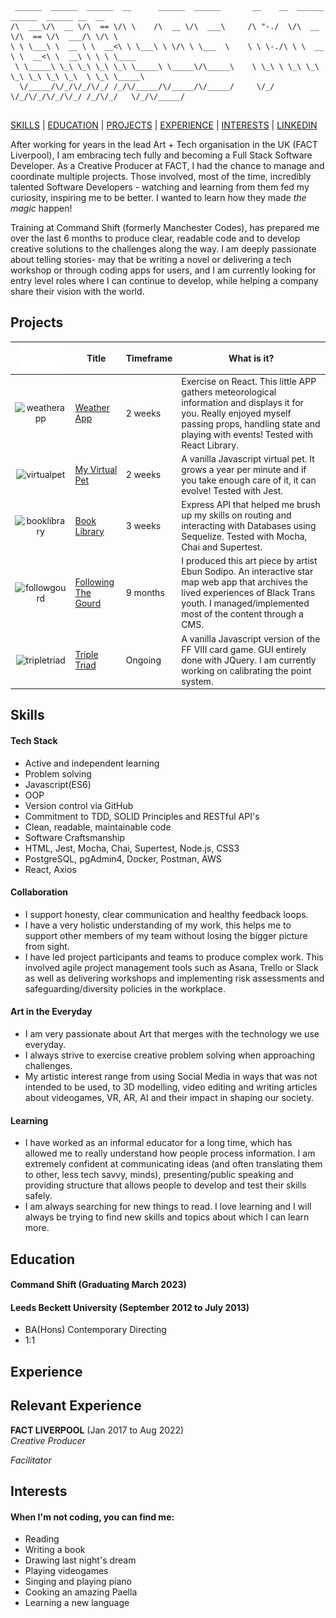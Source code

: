 ```
 ______  ______  ______  __      ______  ______       __    __  ______  ______  ______ __  __        
/\  ___\/\  __ \/\  == \/\ \    /\  __ \/\  ___\     /\ "-./  \/\  __ \/\  == \/\  ___/\ \/\ \       
\ \ \___\ \  __ \ \  __<\ \ \___\ \ \/\ \ \___  \    \ \ \-./\ \ \  __ \ \  __<\ \  __\ \ \ \ \____  
 \ \_____\ \_\ \_\ \_\ \_\ \_____\ \_____\/\_____\    \ \_\ \ \_\ \_\ \_\ \_\ \_\ \_\  \ \_\ \_____\ 
  \/_____/\/_/\/_/\/_/ /_/\/_____/\/_____/\/_____/     \/_/  \/_/\/_/\/_/\/_/ /_/\/_/   \/_/\/_____/ 
                                                                
```

[SKILLS](#skills) | [EDUCATION](#education) | [PROJECTS](#projects) | [EXPERIENCE](#experience) | [INTERESTS](#interests) | [LINKEDIN](https://www.linkedin.com/in/carlos-marfil-55875324a/)

After working for years in the lead Art + Tech organisation in the UK (FACT Liverpool), I am embracing tech fully and becoming a Full Stack Software Developer. As a Creative Producer at FACT, I had the chance to manage and coordinate multiple projects. Those involved, most of the time, incredibly talented Software Developers - watching and learning from them fed my curiosity, inspiring me to be better. I wanted to learn how they made *the magic* happen! 

Training at Command Shift (formerly Manchester Codes), has prepared me over the last 6 months to produce clear, readable code and to develop creative solutions to the challenges along the way. I am deeply passionate about telling stories- may that be writing a novel or delivering a tech workshop or through coding apps for users, and I am currently looking for entry level roles where I can continue to develop, while helping a company share their vision with the world.

## Projects

| ![buffer](https://github.com/C-Marfil/CV/blob/main/images/tablebuffer.png)![buffer](https://github.com/C-Marfil/CV/blob/main/images/tablebuffer.png) | Title        | Timeframe          | What is it? | 
| :---------:  | ------------- |-------------| -------|
| ![weatherapp](https://github.com/C-Marfil/CV/blob/main/images/WEATHER.png) | [Weather App](https://github.com/C-Marfil/weather-app)      | 2 weeks |  Exercise on React. This little APP gathers meteorological information and displays it for you. Really enjoyed myself passing props, handling state and playing with events! Tested with React Library. |
| ![virtualpet](https://github.com/C-Marfil/CV/blob/main/images/virtualpet.png) | [My Virtual Pet](https://github.com/C-Marfil/virtual-pet-GUI)      | 2 weeks |  A vanilla Javascript virtual pet. It grows a year per minute and if you take enough care of it, it can evolve! Tested with Jest.|
| ![booklibrary](https://github.com/C-Marfil/CV/blob/main/images/erd.png) | [Book Library](https://github.com/C-Marfil/book_library.git)      | 3 weeks |  Express API that helped me brush up my skills on routing and interacting with Databases using Sequelize. Tested with Mocha, Chai and Supertest. |
| ![followgourd](https://github.com/C-Marfil/CV/blob/main/images/ftg3.png) | [Following The Gourd](https://followthegourd.vercel.app/)      | 9 months |  I produced this art piece by artist Ebun Sodipo. An interactive star map web app that archives the lived experiences of Black Trans youth. I managed/implemented most of the content through a CMS. |
| ![tripletriad](https://github.com/C-Marfil/CV/blob/main/images/ttcardDiablo.png) | [Triple Triad](https://github.com/C-Marfil/triple_triad)      | Ongoing |  A vanilla Javascript version of the FF VIII card game. GUI entirely done with JQuery. I am currently working on calibrating the point system. |

## Skills

#### Tech Stack 
- Active and independent learning
- Problem solving
- Javascript(ES6)
- OOP
- Version control via GitHub
- Commitment to TDD, SOLID Principles and RESTful API's
- Clean, readable, maintainable code
- Software Craftsmanship
- HTML, Jest, Mocha, Chai, Supertest, Node.js, CSS3
- PostgreSQL, pgAdmin4, Docker, Postman, AWS
- React, Axios 

#### Collaboration

- I support honesty, clear communication and healthy feedback loops.
- I have a very holistic understanding of my work, this helps me to support other members of my team without losing the bigger picture from sight.
- I have led project participants and teams to produce complex work. This involved agile project management tools such as Asana, Trello or Slack as well as delivering workshops and implementing risk assessments and safeguarding/diversity policies in the workplace.

#### Art in the Everyday

- I am very passionate about Art that merges with the technology we use everyday.
- I always strive to exercise creative problem solving when approaching challenges.
- My artistic interest range from using Social Media in ways that was not intended to be used, to 3D modelling, video editing and writing articles about videogames, VR, AR, AI and their impact in shaping our society.

#### Learning

- I have worked as an informal educator for a long time, which has allowed me to really understand how people process information. I am extremely confident at communicating ideas (and often translating them to other, less tech savvy, minds), presenting/public speaking and providing structure that allows people to develop and test their skills safely.
- I am always searching for new things to read. I love learning and I will always be trying to find new skills and topics about which I can learn more.

## Education

#### Command Shift (Graduating March 2023)

#### Leeds Beckett University (September 2012 to July 2013)

- BA(Hons) Contemporary Directing
- 1:1

## Experience 

## Relevant Experience

**FACT LIVERPOOL** (Jan 2017 to Aug 2022)    
*Creative Producer*  

*Facilitator*  

## Interests
#### When I'm not coding, you can find me:

- Reading
- Writing a book
- Drawing last night's dream
- Playing videogames
- Singing and playing piano
- Cooking an amazing Paella
- Learning a new language
